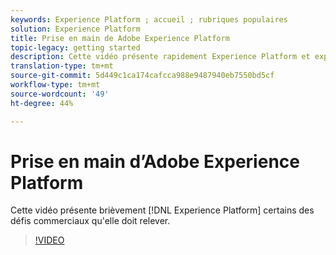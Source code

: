 ```yaml
---
keywords: Experience Platform ; accueil ; rubriques populaires
solution: Experience Platform
title: Prise en main de Adobe Experience Platform
topic-legacy: getting started
description: Cette vidéo présente rapidement Experience Platform et expose les défis commerciaux qu’il résout.
translation-type: tm+mt
source-git-commit: 5d449c1ca174cafcca988e9487940eb7550bd5cf
workflow-type: tm+mt
source-wordcount: '49'
ht-degree: 44%

---
```



# Prise en main d’Adobe Experience Platform

Cette vidéo présente brièvement [!DNL Experience Platform] certains des défis commerciaux qu&#39;elle doit relever.

>[!VIDEO](https://video.tv.adobe.com/v/32797?quality=12&learn=on)